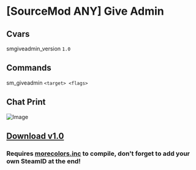# [SourceMod ANY] Give Admin
## Cvars
  smgiveadmin_version `1.0`
## Commands
sm_giveadmin `<target> <flags>`
## Chat Print
![Image](http://i.imgur.com/nFLxHDp.png)
## [Download v1.0](https://github.com/3V0Lu710N/Give-Admin/releases/tag/v1.0)
### Requires [morecolors.inc](https://forums.alliedmods.net/showthread.php?t=185016) to compile, don't forget to add your own SteamID at the end!
